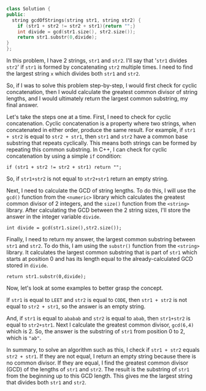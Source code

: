 ```cpp
class Solution {
public:
  string gcdOfStrings(string str1, string str2) {
    if (str1 + str2 != str2 + str1){return "";}
  	int divide = gcd(str1.size(), str2.size());
    return str1.substr(0,divide);
}
};
```

In this problem, I have 2 strings, `str1` and `str2`. I'll say that '`str1` divides `str2`' if `str1` is formed by concatenating `str2` multiple times. I need to find the largest string `x` which divides both `str1` and `str2`.

So, if I was to solve this problem step-by-step, I would first check for cyclic concatenation, then I would calculate the greatest common divisor of string lengths, and I would ultimately return the largest common substring, my final answer.

Let's take the steps one at a time.
First, I need to check for cyclic concatenation. Cyclic concatenation is a property where two strings, when concatenated in either order, produce the same result. For example, if `str1 + str2` is equal to `str2 + str1`, then `str1` and `str2` have a common base substring that repeats cyclically. This means both strings can be formed by repeating this common substring. 
In C++, I can check for cyclic concatenation by using a simple `if` condition:

`if (str1 + str2 != str2 + str1) return "";`

So, if `str1+str2` is not equal to `str2+str1` return an empty string.

Next, I need to calculate the GCD of string lengths. To do this, I will use the `gcd()` function from the `<numeric>` library which calculates the greatest common divisor of 2 integers, and the `size()` function from the `<string>` library. After calculating the GCD between the 2 string sizes, I'll store the answer in the integer variable `divide`.

`int divide = gcd(str1.size(),str2.size());`

Finally, I need to return my answer, the largest common substring between `str1` and `str2`. To do this, I am using the `substr()` function from the `<string>` library. It calculates the largest common substring that is part of `str1` which starts at position 0 and has its length equal to the already-calculated GCD stored in `divide`.

`return str1.substr(0,divide);`

Now, let's look at some examples to better grasp the concept.

If `str1` is equal to `LEET` and `str2` is equal to `CODE`, then `str1 + str2` is not equal to `str2 + str1`, so the answer is an empty string.

And, if `str1` is equal to `ababab` and `str2` is equal to `abab`, then `str1+str2` is equal to `str2+str1`. Next I calculate the greatest common divisor, `gcd(6,4)` which is 2. So, the answer is the substring of `str1` from position 0 to 2, which is `"ab"`.

In summary, to solve an algorithm such as this, I check if `str1 + str2` equals `str2 + str1`. If they are not equal, I return an empty string because there is no common divisor. If they are equal, I find the greatest common divisor (GCD) of the lengths of `str1` and `str2`. The result is the substring of `str1` from the beginning up to this GCD length. This gives me the largest string that divides both `str1` and `str2`.